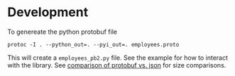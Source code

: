 # Development

To genereate the python protobuf file

```shell
protoc -I . --python_out=. --pyi_out=. employees.proto
```

This will create a `employees_pb2.py` file. See the example for how to interact with the library. See [comparison of protobuf vs. json](https://nilsmagnus.github.io/post/proto-json-sizes/) for size comparisons.
